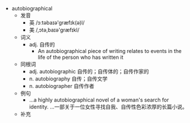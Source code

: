 - autobiographical
  - 发音
    - 英 /ɔːtəbaɪə'græfɪk(ə)l/
    - 美 /,ɔtə,baɪə'græfɪkl/
  - 词义
    - adj. 自传的
      - An autobiographical piece of writing relates to events in the life of the person who has written it
  - 同根词
    - adj. autobiographic 自传的；自传体的；自传作家的
    - n. autobiography 自传；自传文学
    - n. autobiographer 自传作者
  - 例句
    - ...a highly autobiographical novel of a woman's search for identity. …一部关于一位女性寻找自我、自传性色彩浓厚的长篇小说。
  - 补充